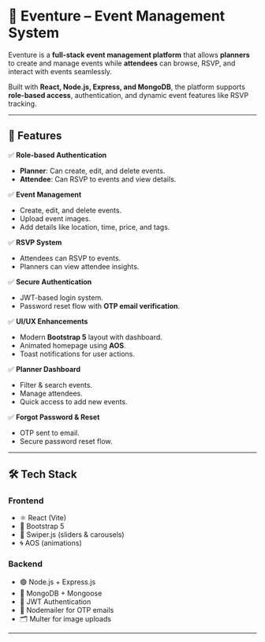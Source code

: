 # 🎉 Eventure – Event Management System

Eventure is a **full-stack event management platform** that allows **planners** to create and manage events while **attendees** can browse, RSVP, and interact with events seamlessly.  

Built with **React, Node.js, Express, and MongoDB**, the platform supports **role-based access**, authentication, and dynamic event features like RSVP tracking.

---

## 🚀 Features

✅ **Role-based Authentication**
- **Planner**: Can create, edit, and delete events.
- **Attendee**: Can RSVP to events and view details.

✅ **Event Management**
- Create, edit, and delete events.
- Upload event images.
- Add details like location, time, price, and tags.

✅ **RSVP System**
- Attendees can RSVP to events.
- Planners can view attendee insights.

✅ **Secure Authentication**
- JWT-based login system.
- Password reset flow with **OTP email verification**.

✅ **UI/UX Enhancements**
- Modern **Bootstrap 5** layout with dashboard.
- Animated homepage using **AOS**.
- Toast notifications for user actions.

✅ **Planner Dashboard**
- Filter & search events.
- Manage attendees.
- Quick access to add new events.

✅ **Forgot Password & Reset**
- OTP sent to email.
- Secure password reset flow.

---

## 🛠️ Tech Stack

### **Frontend**
- ⚛️ React (Vite)
- 🎨 Bootstrap 5
- 🌊 Swiper.js (sliders & carousels)
- 🌀 AOS (animations)

### **Backend**
- 🟢 Node.js + Express.js
- 🍃 MongoDB + Mongoose
- 🔐 JWT Authentication
- 📧 Nodemailer for OTP emails
- 🗂 Multer for image uploads

---
